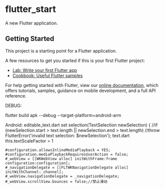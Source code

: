 # flutter_start

A new Flutter application.

## Getting Started

This project is a starting point for a Flutter application.

A few resources to get you started if this is your first Flutter project:

- [Lab: Write your first Flutter app](https://flutter.io/docs/get-started/codelab)
- [Cookbook: Useful Flutter samples](https://flutter.io/docs/cookbook)

For help getting started with Flutter, view our 
[online documentation](https://flutter.io/docs), which offers tutorials, 
samples, guidance on mobile development, and a full API reference.

DEBUG:

flutter  build apk --debug --target-platform=android-arm

Android:
editable_text.dart
    set selection(TextSelection newSelection) {
        //if (newSelection.start > text.length || newSelection.end > text.length)
        //throw FlutterError('invalid text selection: $newSelection');
text.dart
    this.textScaleFactor = 1



    #configuration.allowsInlineMediaPlayback = YES;
    #configuration.mediaPlaybackRequiresUserAction = false;
    #_webView = [[WKWebView alloc] initWithFrame:frame configuration:configuration];
    #_navigationDelegate = [[FLTWKNavigationDelegate alloc] initWithChannel:_channel];
    #_webView.navigationDelegate = _navigationDelegate;
    #_webView.scrollView.bounces = false;//禁止滑动